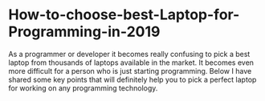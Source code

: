 # How-to-choose-best-Laptop-for-Programming-in-2019
As a programmer or developer it becomes really confusing to pick a best laptop from thousands of laptops available in the market. It becomes even more difficult for a person who is just starting programming.  Below I have shared some key points that will definitely help you to pick a perfect laptop for working on any programming technology.
